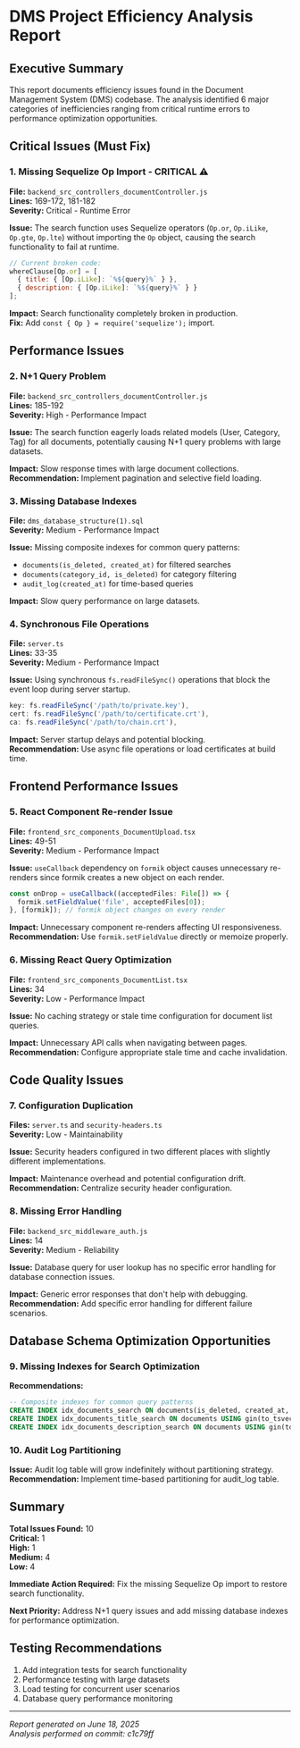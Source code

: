 # DMS Project Efficiency Analysis Report

## Executive Summary

This report documents efficiency issues found in the Document Management System (DMS) codebase. The analysis identified 6 major categories of inefficiencies ranging from critical runtime errors to performance optimization opportunities.

## Critical Issues (Must Fix)

### 1. Missing Sequelize Op Import - CRITICAL ⚠️
**File:** `backend_src_controllers_documentController.js`  
**Lines:** 169-172, 181-182  
**Severity:** Critical - Runtime Error  

**Issue:** The search function uses Sequelize operators (`Op.or`, `Op.iLike`, `Op.gte`, `Op.lte`) without importing the `Op` object, causing the search functionality to fail at runtime.

```javascript
// Current broken code:
whereClause[Op.or] = [
  { title: { [Op.iLike]: `%${query}%` } },
  { description: { [Op.iLike]: `%${query}%` } }
];
```

**Impact:** Search functionality completely broken in production.  
**Fix:** Add `const { Op } = require('sequelize');` import.

## Performance Issues

### 2. N+1 Query Problem
**File:** `backend_src_controllers_documentController.js`  
**Lines:** 185-192  
**Severity:** High - Performance Impact  

**Issue:** The search function eagerly loads related models (User, Category, Tag) for all documents, potentially causing N+1 query problems with large datasets.

**Impact:** Slow response times with large document collections.  
**Recommendation:** Implement pagination and selective field loading.

### 3. Missing Database Indexes
**File:** `dms_database_structure(1).sql`  
**Severity:** Medium - Performance Impact  

**Issue:** Missing composite indexes for common query patterns:
- `documents(is_deleted, created_at)` for filtered searches
- `documents(category_id, is_deleted)` for category filtering
- `audit_log(created_at)` for time-based queries

**Impact:** Slow query performance on large datasets.

### 4. Synchronous File Operations
**File:** `server.ts`  
**Lines:** 33-35  
**Severity:** Medium - Performance Impact  

**Issue:** Using synchronous `fs.readFileSync()` operations that block the event loop during server startup.

```typescript
key: fs.readFileSync('/path/to/private.key'),
cert: fs.readFileSync('/path/to/certificate.crt'),
ca: fs.readFileSync('/path/to/chain.crt'),
```

**Impact:** Server startup delays and potential blocking.  
**Recommendation:** Use async file operations or load certificates at build time.

## Frontend Performance Issues

### 5. React Component Re-render Issue
**File:** `frontend_src_components_DocumentUpload.tsx`  
**Lines:** 49-51  
**Severity:** Medium - Performance Impact  

**Issue:** `useCallback` dependency on `formik` object causes unnecessary re-renders since formik creates a new object on each render.

```javascript
const onDrop = useCallback((acceptedFiles: File[]) => {
  formik.setFieldValue('file', acceptedFiles[0]);
}, [formik]); // formik object changes on every render
```

**Impact:** Unnecessary component re-renders affecting UI responsiveness.  
**Recommendation:** Use `formik.setFieldValue` directly or memoize properly.

### 6. Missing React Query Optimization
**File:** `frontend_src_components_DocumentList.tsx`  
**Lines:** 34  
**Severity:** Low - Performance Impact  

**Issue:** No caching strategy or stale time configuration for document list queries.

**Impact:** Unnecessary API calls when navigating between pages.  
**Recommendation:** Configure appropriate stale time and cache invalidation.

## Code Quality Issues

### 7. Configuration Duplication
**Files:** `server.ts` and `security-headers.ts`  
**Severity:** Low - Maintainability  

**Issue:** Security headers configured in two different places with slightly different implementations.

**Impact:** Maintenance overhead and potential configuration drift.  
**Recommendation:** Centralize security header configuration.

### 8. Missing Error Handling
**File:** `backend_src_middleware_auth.js`  
**Lines:** 14  
**Severity:** Medium - Reliability  

**Issue:** Database query for user lookup has no specific error handling for database connection issues.

**Impact:** Generic error responses that don't help with debugging.  
**Recommendation:** Add specific error handling for different failure scenarios.

## Database Schema Optimization Opportunities

### 9. Missing Indexes for Search Optimization
**Recommendations:**
```sql
-- Composite indexes for common query patterns
CREATE INDEX idx_documents_search ON documents(is_deleted, created_at, category_id);
CREATE INDEX idx_documents_title_search ON documents USING gin(to_tsvector('english', title));
CREATE INDEX idx_documents_description_search ON documents USING gin(to_tsvector('english', description));
```

### 10. Audit Log Partitioning
**Issue:** Audit log table will grow indefinitely without partitioning strategy.  
**Recommendation:** Implement time-based partitioning for audit_log table.

## Summary

**Total Issues Found:** 10  
**Critical:** 1  
**High:** 1  
**Medium:** 4  
**Low:** 4  

**Immediate Action Required:** Fix the missing Sequelize Op import to restore search functionality.

**Next Priority:** Address N+1 query issues and add missing database indexes for performance optimization.

## Testing Recommendations

1. Add integration tests for search functionality
2. Performance testing with large datasets
3. Load testing for concurrent user scenarios
4. Database query performance monitoring

---

*Report generated on June 18, 2025*  
*Analysis performed on commit: c1c79ff*

